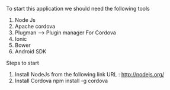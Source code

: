 To start this application we should need the following tools
1. Node Js
2. Apache cordova
3. Plugman --> Plugin manager For Cordova
4. Ionic
5. Bower
6. Android SDK

Steps to start

1. Install NodeJs from the following link
      URL :  http://nodejs.org/
2. Install Cordova
      npm install -g cordova
